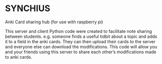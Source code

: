 # SYNCHIUS
Anki Card sharing hub (for use with raspberry pi)

This server and client Python code were created to facilitate note sharing between students. 
e.g. someone finds a useful tidbit about a topic and adds it to a field in the anki cards. 
They can then upload their cards to the server and everyone else can download the modifications. 
This code will allow you and your friends using this server to share each other’s modifications made to anki cards. 
